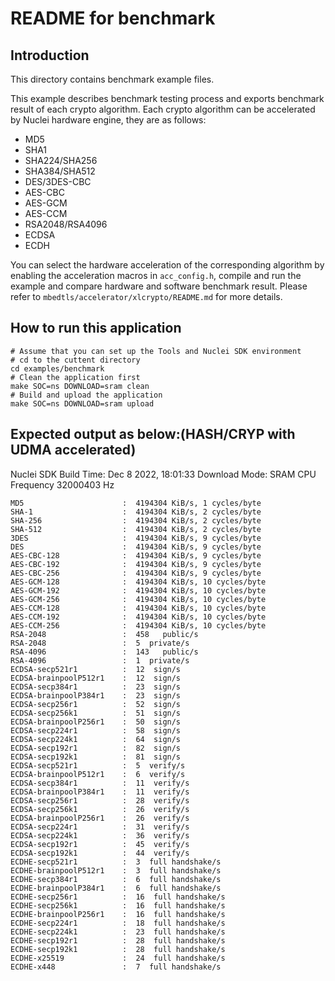 # README for benchmark

## Introduction

This directory contains benchmark example files.

This example describes benchmark testing process and exports benchmark result of each crypto algorithm. Each crypto algorithm can be accelerated by Nuclei hardware engine, they are as follows:

- MD5
- SHA1
- SHA224/SHA256
- SHA384/SHA512
- DES/3DES-CBC
- AES-CBC
- AES-GCM
- AES-CCM
- RSA2048/RSA4096
- ECDSA
- ECDH

You can select the hardware acceleration of the corresponding algorithm by enabling the acceleration macros in `acc_config.h`, compile and run the example and compare hardware and software benchmark result. Please refer to `mbedtls/accelerator/xlcrypto/README.md` for more details.

## How to run this application

    # Assume that you can set up the Tools and Nuclei SDK environment
    # cd to the cuttent directory
    cd examples/benchmark
    # Clean the application first
    make SOC=ns DOWNLOAD=sram clean
    # Build and upload the application
    make SOC=ns DOWNLOAD=sram upload

## Expected output as below:(HASH/CRYP with UDMA accelerated)

Nuclei SDK Build Time: Dec  8 2022, 18:01:33
Download Mode: SRAM
CPU Frequency 32000403 Hz

    MD5                      :  4194304 KiB/s, 1 cycles/byte
    SHA-1                    :  4194304 KiB/s, 2 cycles/byte
    SHA-256                  :  4194304 KiB/s, 2 cycles/byte
    SHA-512                  :  4194304 KiB/s, 2 cycles/byte
    3DES                     :  4194304 KiB/s, 9 cycles/byte
    DES                      :  4194304 KiB/s, 9 cycles/byte
    AES-CBC-128              :  4194304 KiB/s, 9 cycles/byte
    AES-CBC-192              :  4194304 KiB/s, 9 cycles/byte
    AES-CBC-256              :  4194304 KiB/s, 9 cycles/byte
    AES-GCM-128              :  4194304 KiB/s, 10 cycles/byte
    AES-GCM-192              :  4194304 KiB/s, 10 cycles/byte
    AES-GCM-256              :  4194304 KiB/s, 10 cycles/byte
    AES-CCM-128              :  4194304 KiB/s, 10 cycles/byte
    AES-CCM-192              :  4194304 KiB/s, 10 cycles/byte
    AES-CCM-256              :  4194304 KiB/s, 10 cycles/byte
    RSA-2048                 :  458   public/s
    RSA-2048                 :  5  private/s
    RSA-4096                 :  143   public/s
    RSA-4096                 :  1  private/s
    ECDSA-secp521r1          :  12  sign/s
    ECDSA-brainpoolP512r1    :  12  sign/s
    ECDSA-secp384r1          :  23  sign/s
    ECDSA-brainpoolP384r1    :  23  sign/s
    ECDSA-secp256r1          :  52  sign/s
    ECDSA-secp256k1          :  51  sign/s
    ECDSA-brainpoolP256r1    :  50  sign/s
    ECDSA-secp224r1          :  58  sign/s
    ECDSA-secp224k1          :  64  sign/s
    ECDSA-secp192r1          :  82  sign/s
    ECDSA-secp192k1          :  81  sign/s
    ECDSA-secp521r1          :  5  verify/s
    ECDSA-brainpoolP512r1    :  6  verify/s
    ECDSA-secp384r1          :  11  verify/s
    ECDSA-brainpoolP384r1    :  11  verify/s
    ECDSA-secp256r1          :  28  verify/s
    ECDSA-secp256k1          :  26  verify/s
    ECDSA-brainpoolP256r1    :  26  verify/s
    ECDSA-secp224r1          :  31  verify/s
    ECDSA-secp224k1          :  36  verify/s
    ECDSA-secp192r1          :  45  verify/s
    ECDSA-secp192k1          :  44  verify/s
    ECDHE-secp521r1          :  3  full handshake/s
    ECDHE-brainpoolP512r1    :  3  full handshake/s
    ECDHE-secp384r1          :  6  full handshake/s
    ECDHE-brainpoolP384r1    :  6  full handshake/s
    ECDHE-secp256r1          :  16  full handshake/s
    ECDHE-secp256k1          :  16  full handshake/s
    ECDHE-brainpoolP256r1    :  16  full handshake/s
    ECDHE-secp224r1          :  18  full handshake/s
    ECDHE-secp224k1          :  23  full handshake/s
    ECDHE-secp192r1          :  28  full handshake/s
    ECDHE-secp192k1          :  28  full handshake/s
    ECDHE-x25519             :  24  full handshake/s
    ECDHE-x448               :  7  full handshake/s
